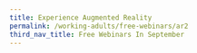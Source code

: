 ```yaml
---
title: Experience Augmented Reality
permalink: /working-adults/free-webinars/ar2
third_nav_title: Free Webinars In September
---
```


